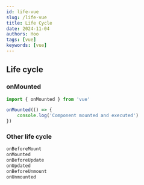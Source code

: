 ```yaml
---
id: life-vue
slug: /life-vue
title: Life Cycle
date: 2024-11-04
authors: Hoo
tags: [vue]
keywords: [vue]
---
```


## Life cycle

### onMounted

```js
import { onMounted } from 'vue'

onMounted(() => {
	console.log('Component mounted and executed')
})
```

### Other life cycle

```js
onBeforeMount
onMounted
onBeforeUpdate
onUpdated
onBeforeUnmount
onUnmounted
```


